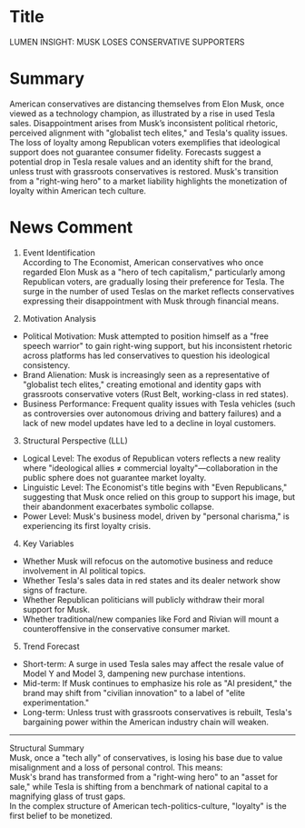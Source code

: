 # Title
LUMEN INSIGHT: MUSK LOSES CONSERVATIVE SUPPORTERS

# Summary
American conservatives are distancing themselves from Elon Musk, once viewed as a technology champion, as illustrated by a rise in used Tesla sales. Disappointment arises from Musk’s inconsistent political rhetoric, perceived alignment with "globalist tech elites," and Tesla's quality issues. The loss of loyalty among Republican voters exemplifies that ideological support does not guarantee consumer fidelity. Forecasts suggest a potential drop in Tesla resale values and an identity shift for the brand, unless trust with grassroots conservatives is restored. Musk's transition from a "right-wing hero" to a market liability highlights the monetization of loyalty within American tech culture.

# News Comment
1. Event Identification  
According to The Economist, American conservatives who once regarded Elon Musk as a "hero of tech capitalism," particularly among Republican voters, are gradually losing their preference for Tesla. The surge in the number of used Teslas on the market reflects conservatives expressing their disappointment with Musk through financial means.

2. Motivation Analysis  
- Political Motivation: Musk attempted to position himself as a "free speech warrior" to gain right-wing support, but his inconsistent rhetoric across platforms has led conservatives to question his ideological consistency.  
- Brand Alienation: Musk is increasingly seen as a representative of "globalist tech elites," creating emotional and identity gaps with grassroots conservative voters (Rust Belt, working-class in red states).  
- Business Performance: Frequent quality issues with Tesla vehicles (such as controversies over autonomous driving and battery failures) and a lack of new model updates have led to a decline in loyal customers.

3. Structural Perspective (LLL)  
- Logical Level: The exodus of Republican voters reflects a new reality where "ideological allies ≠ commercial loyalty"—collaboration in the public sphere does not guarantee market loyalty.  
- Linguistic Level: The Economist's title begins with "Even Republicans," suggesting that Musk once relied on this group to support his image, but their abandonment exacerbates symbolic collapse.  
- Power Level: Musk's business model, driven by "personal charisma," is experiencing its first loyalty crisis.

4. Key Variables  
- Whether Musk will refocus on the automotive business and reduce involvement in AI political topics.  
- Whether Tesla's sales data in red states and its dealer network show signs of fracture.  
- Whether Republican politicians will publicly withdraw their moral support for Musk.  
- Whether traditional/new companies like Ford and Rivian will mount a counteroffensive in the conservative consumer market.

5. Trend Forecast  
- Short-term: A surge in used Tesla sales may affect the resale value of Model Y and Model 3, dampening new purchase intentions.  
- Mid-term: If Musk continues to emphasize his role as "AI president," the brand may shift from "civilian innovation" to a label of "elite experimentation."  
- Long-term: Unless trust with grassroots conservatives is rebuilt, Tesla's bargaining power within the American industry chain will weaken.

---

Structural Summary  
Musk, once a "tech ally" of conservatives, is losing his base due to value misalignment and a loss of personal control. This means:  
Musk's brand has transformed from a "right-wing hero" to an "asset for sale," while Tesla is shifting from a benchmark of national capital to a magnifying glass of trust gaps.  
In the complex structure of American tech-politics-culture, "loyalty" is the first belief to be monetized.
